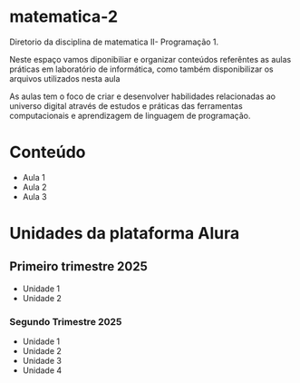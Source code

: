 # matematica-2
<p>
Diretorio da disciplina de matematica II- Programação 1.
</p>
<p>Neste espaço vamos diponibiliar e organizar conteúdos referêntes as aulas práticas em laboratório de informática, como também disponibilizar os arquivos utilizados nesta aula 
</p>As aulas tem o foco de criar e desenvolver habilidades relacionadas ao universo digital através de estudos e práticas das ferramentas computacionais e aprendizagem de linguagem de programação.</p>

# Conteúdo
* Aula 1
* Aula 2
* Aula 3

 # Unidades da plataforma Alura
 ## Primeiro trimestre 2025
* Unidade 1
* Unidade 2

### Segundo Trimestre 2025
* Unidade 1
* Unidade 2
* Unidade 3
* Unidade 4
